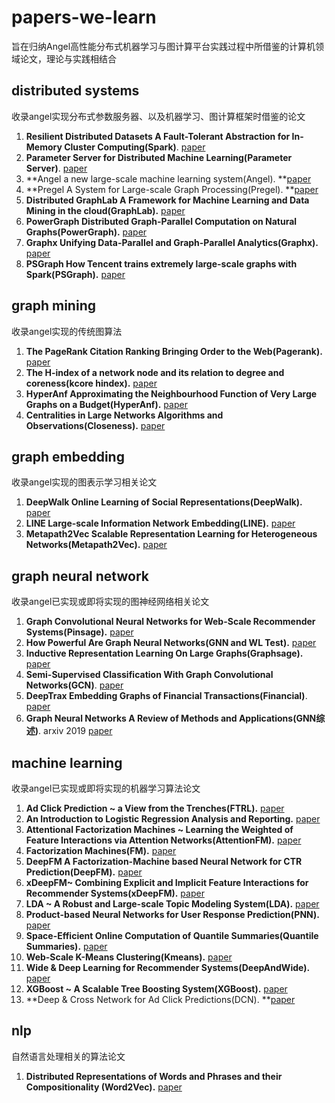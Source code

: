 # papers-we-learn
旨在归纳Angel高性能分布式机器学习与图计算平台实践过程中所借鉴的计算机领域论文，理论与实践相结合
## distributed systems
收录angel实现分布式参数服务器、以及机器学习、图计算框架时借鉴的论文
1. **Resilient Distributed Datasets A Fault-Tolerant Abstraction for In-Memory Cluster Computing(Spark)**.  [paper](https://www.usenix.org/system/files/conference/nsdi12/nsdi12-final138.pdf)
2. **Parameter Server for Distributed Machine Learning(Parameter Server)**. [paper](https://pdfs.semanticscholar.org/30e9/4e24d67994c5a8e2f20f852a51d28a720de2.pdf)
3. **Angel a new large-scale machine learning system(Angel). **[paper](https://watermark.silverchair.com/nwx018.pdf?token=AQECAHi208BE49Ooan9kkhW_Ercy7Dm3ZL_9Cf3qfKAc485ysgAAApgwggKUBgkqhkiG9w0BBwagggKFMIICgQIBADCCAnoGCSqGSIb3DQEHATAeBglghkgBZQMEAS4wEQQM7WLJn4lqzHtLysYMAgEQgIICS1NYL7L5PcMcKzXEss8zpE5bJGQM8Lp_eK177hnLQYZj8Po6_25C0NaYCld_YGmKREgMhLy498bUT5vRKrUncFOkkVFmfLIwxZ-vUg0Czgo63lZWZYgjHBe8jt0zDKVlvWt4lIgP0DDqJvmXjzqRXS3uw8CPHPevqXpFpBwqw5UU-Txky0YxP_VWRuF3qpXMSqqk8nfiTCracFXuwNO2VSOibKcjGUTA-iiI2jzwd2VbKZij1pl9FLBdvtf-cay203nXfHdMbks2h9aETkKGNinch2B46oBifczW8aw4-OVsKTS2SSgt0FqLFDPr-_lzEEYKSXhkSFkQPSpRemrAuTQr9cOPWjk5WK9tMP862Ld19d7hDy6Q7_mawu0SKkjiS6pfXQ6EpJlck97BwibHUYdlDGsSWwi7mMcsPIxxiGNFU7SoDuHTXDyiOSskg6HezlGwyZ5ZC_BMWrzW3auluw5SrL_o87NRhkSSnDJ5W5jszzvjjTbGLDGWjsusHieXOzVkJUiSmUF3kkr8wz_DV2fpjffdRgsxBkeSMPEhpnmYIaP-uB9CRnbhqFTy7FzscG0GgrgvhGI8CEd255b0HyYLLrdhUYQ-2zZnP0QokWtoVadt8L1VLRQFqut76VlaId8s8mDwqnONMYaDdXjxyRcg1nIW7hH3eAI_eYfEDF2xipmuMrv8uo4eY_aiiAhJYGg7O9oesspWGS9dVkP0TuujwnRweNo3CKyGarux1re9ysLu105TNUFM3NfCDCal5My2m6cPfvUnYrEZ)
4. **Pregel A System for Large-scale Graph Processing(Pregel). **[paper](https://kowshik.github.io/JPregel/pregel_paper.pdf)
5. **Distributed GraphLab A Framework for Machine Learning and Data Mining in the cloud(GraphLab).** [paper](http://vldb.org/pvldb/vol5/p716_yuchenglow_vldb2012.pdf)
6. **PowerGraph Distributed Graph-Parallel Computation on Natural Graphs(PowerGraph).** [paper](https://www.usenix.org/system/files/conference/osdi12/osdi12-final-167.pdf)
7. **Graphx Unifying Data-Parallel and Graph-Parallel Analytics(Graphx).** [paper](https://endymecy.gitbooks.io/spark-graphx-source-analysis/content/docs/graphx.pdf)
8. **PSGraph How Tencent trains extremely large-scale graphs with Spark(PSGraph).** [paper](https://ieeexplore.ieee.org/stamp/stamp.jsp?tp=&arnumber=9101887)

## graph mining
收录angel实现的传统图算法
1. **The PageRank Citation Ranking Bringing Order to the Web(Pagerank).** [paper](http://citeseerx.ist.psu.edu/viewdoc/download;jsessionid=6B71249025955741845EB201BE407DD2?doi=10.1.1.38.5427&rep=rep1&type=pdf)
2. **The H-index of a network node and its relation to degree and coreness(kcore hindex).** [paper](https://scinapse.io/papers/2261717057)
3. **HyperAnf Approximating the Neighbourhood Function of Very Large Graphs on a Budget(HyperAnf).** [paper](https://arxiv.org/pdf/1011.5599.pdf)
4. **Centralities in Large Networks Algorithms and Observations(Closeness).** [paper](https://www.cs.cmu.edu/~ukang/papers/CentralitySDM2011.pdf)

## graph embedding 
收录angel实现的图表示学习相关论文
1. **DeepWalk Online Learning of Social Representations(DeepWalk).** [paper](https://arxiv.org/pdf/1403.6652.pdf)
2. **LINE Large-scale Information Network Embedding(LINE).** [paper](https://arxiv.org/pdf/1503.03578.pdf)
3. **Metapath2Vec Scalable Representation Learning for Heterogeneous Networks(Metapath2Vec).** [paper](https://ericdongyx.github.io/papers/KDD17-dong-chawla-swami-metapath2vec.pdf)

## graph neural network
收录angel已实现或即将实现的图神经网络相关论文
1. **Graph Convolutional Neural Networks for Web-Scale Recommender Systems(Pinsage).** [paper](https://arxiv.org/pdf/1806.01973.pdf)
2. **How Powerful Are Graph Neural Networks(GNN and WL Test).** [paper](https://arxiv.org/pdf/1810.00826.pdf)
3. **Inductive Representation Learning On Large Graphs(Graphsage).** [paper](https://arxiv.org/pdf/1706.02216.pdf)
4. **Semi-Supervised Classification With Graph Convolutional Networks(GCN)**. [paper](https://arxiv.org/pdf/1609.02907.pdf)
5. **DeepTrax Embedding Graphs of Financial Transactions(Financial)**.  [paper](https://arxiv.org/pdf/1907.07225.pdf)
6. **Graph Neural Networks A Review of Methods and Applications(GNN综述)**. arxiv 2019  [paper](https://arxiv.org/pdf/1812.08434.pdf)


## machine learning
收录angel已实现或即将实现的机器学习算法论文
1. **Ad Click Prediction ~ a View from the Trenches(FTRL).** [paper](https://static.googleusercontent.com/media/research.google.com/zh-CN//pubs/archive/41159.pdf)
2. **An Introduction to Logistic Regression Analysis and Reporting.** [paper](https://datajobs.com/data-science-repo/Logistic-Regression-[Peng-et-al].pdf)
3. **Attentional Factorization Machines ~ Learning the Weighted of Feature Interactions via Attention Networks(AttentionFM).** [paper](https://www.ijcai.org/Proceedings/2017/0435.pdf)
4. **Factorization Machines(FM).** [paper](https://www.csie.ntu.edu.tw/~b97053/paper/Rendle2010FM.pdf)
5. **DeepFM A Factorization-Machine based Neural Network for CTR Prediction(DeepFM).** [paper](https://www.ijcai.org/Proceedings/2017/0239.pdf)
6. **xDeepFM~ Combining Explicit and Implicit Feature Interactions for Recommender Systems(xDeepFM).** [paper](https://arxiv.org/pdf/1803.05170.pdf)
7. **LDA ~ A Robust and Large-scale Topic Modeling System(LDA).** [paper](http://www.vldb.org/pvldb/vol10/p1406-yu.pdf)
8. **Product-based Neural Networks for User Response Prediction(PNN).** [paper](https://arxiv.org/pdf/1611.00144.pdf)
9. **Space-Efficient Online Computation of Quantile Summaries(Quantile Summaries).** [paper](http://infolab.stanford.edu/~datar/courses/cs361a/papers/quantiles.pdf)
10. **Web-Scale K-Means Clustering(Kmeans).** [paper](https://www.eecs.tufts.edu/~dsculley/papers/fastkmeans.pdf)
11. **Wide & Deep Learning for Recommender Systems(DeepAndWide).** [paper](https://arxiv.org/pdf/1606.07792.pdf)
12. **XGBoost ~ A Scalable Tree Boosting System(XGBoost).** [paper](https://arxiv.org/pdf/1603.02754.pdf)
13. **Deep & Cross Network for Ad Click Predictions(DCN). **[paper](https://arxiv.org/pdf/1708.05123.pdf)

## nlp

自然语言处理相关的算法论文

1. **Distributed Representations of Words and Phrases and their Compositionality (Word2Vec).** [paper](https://papers.nips.cc/paper/5021-distributed-representations-of-words-and-phrases-and-their-compositionality.pdf)

